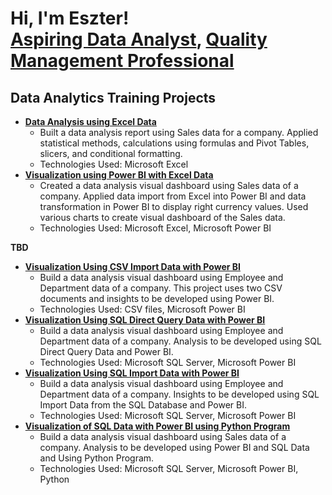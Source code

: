 <h1>Hi, I'm Eszter! <br/><a href="https://github.com/Beszter1">Aspiring Data Analyst</a>, <a href="https://www.linkedin.com/in/eszter-stephen-bujtor/">Quality Management Professional</a>
<h2>Data Analytics Training Projects</h2>

- <a href="https://github.com/Beszter1/DataAnalyticsTraining/blob/main/Excel%20-%20Project%20-%20Eszter%20Stephen-Bujtor_v2.0.xlsx"><strong>Data Analysis using Excel Data</strong></a>
  - Built a data analysis report using Sales data for a company. Applied statistical methods, calculations using formulas and Pivot Tables, slicers, and conditional formatting.
  - Technologies Used: Microsoft Excel
-  <a href="https://github.com/Beszter1/DataAnalyticsTraining/blob/main/Power%20BI%20Project%20-%20Video%20Games%20Sales%20-%20Eszter%20Stephen-Bujtor.pbix"><strong>Visualization using Power BI with Excel Data</strong></a>
    - Created a data analysis visual dashboard using Sales data of a company. Applied data import from Excel into Power BI and data transformation in Power BI to display right currency values. Used various charts to create visual dashboard of the Sales data.
    - Technologies Used: Microsoft Excel, Microsoft Power BI
 
<strong>TBD</strong>
- <a href="https://github.com/Beszter1"><strong>Visualization Using CSV Import Data with Power BI</strong></a>
  - Build a data analysis visual dashboard using Employee and Department data of a company. This project uses two CSV documents and insights to be developed using Power BI.
  - Technologies Used: CSV files, Microsoft Power BI
- <a href="https://github.com/Beszter1"><strong>Visualization Using SQL Direct Query Data with Power BI</strong></a>
  - Build a data analysis visual dashboard using Employee and Department data of a company. Analysis to be developed using SQL Direct Query Data and Power BI.
  - Technologies Used: Microsoft SQL Server, Microsoft Power BI
- <a href="https://github.com/Beszter1"><strong>Visualization Using SQL Import Data with Power BI</strong></a>
  - Build a data analysis visual dashboard using Employee and Department data of a company. Insights to be developed using SQL Import Data from the SQL Database and Power BI.
  - Technologies Used: Microsoft SQL Server, Microsoft Power BI
- <a href="https://github.com/Beszter1"><strong>Visualization of SQL Data with Power BI using Python Program</strong></a>
  - Build a data analysis visual dashboard using Sales data of a company. Analysis to be developed using Power BI and SQL Data and Using Python Program.
  - Technologies Used: Microsoft SQL Server, Microsoft Power BI, Python 










<!---
Beszter1/Beszter1 is a ✨ special ✨ repository because its `README.md` (this file) appears on your GitHub profile.
You can click the Preview link to take a look at your changes.
--->
